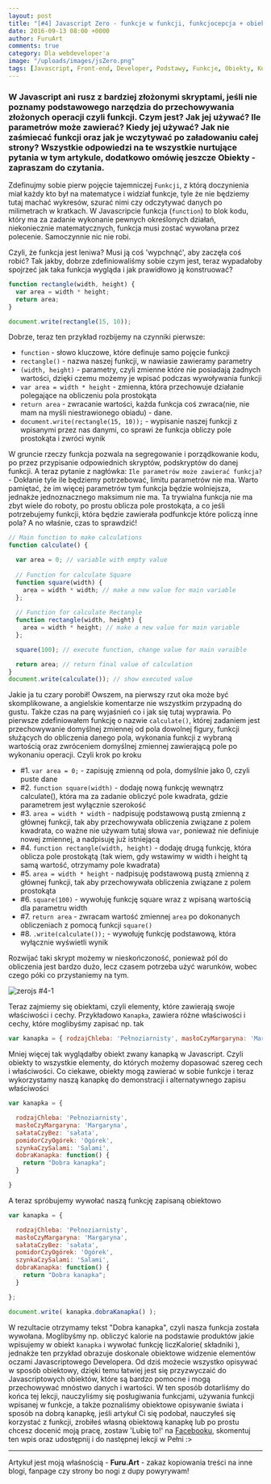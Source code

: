 ```yaml
---
layout: post
title: "[#4] Javascript Zero - funkcje w funkcji, funkcjocepcja + obiekty!"
date: 2016-09-13 08:00 +0000
author: FuruArt
comments: true
category: Dla webdeveloper'a
image: "/uploads/images/jsZero.png"
tags: [Javascript, Front-end, Developer, Podstawy, Funkcje, Obiekty, Komentarze, Programowanie, Skrypty, Operatory, Functions, Objects Basic, Comments, Operators]
---
```

### W Javascript ani rusz z bardziej złożonymi skryptami, jeśli nie poznamy podstawowego narzędzia do przechowywania złożonych operacji czyli funkcji. Czym jest? Jak jej używać? Ile parametrów może zawierać? Kiedy jej używać? Jak nie zaśmiecać funkcji oraz jak je wczytywać po załadowaniu całej strony? Wszystkie odpowiedzi na te wszystkie nurtujące pytania w tym artykule, dodatkowo omówię jeszcze Obiekty - zapraszam do czytania.

Zdefinujmy sobie pierw pojęcie tajemniczej `Funkcji`, z którą doczynienia miał każdy kto był na matematyce i widział funkcje, tyle że nie będziemy tutaj machać wykresów, szurać nimi czy odczytywać danych po milimetrach w kratkach. W Javascripcie funkcja (`function`) to blok kodu, który ma za zadanie wykonanie pewnych określonych działań, niekoniecznie matematycznych, funkcja musi zostać wywołana przez polecenie. Samoczynnie nic nie robi.

<!--more-->

Czyli, że funkcja jest leniwa? Musi ją coś 'wypchnąć', aby zaczęła coś robić? Tak jakby, dobrze zdefiniowaliśmy sobie czym jest, teraz wypadałoby spojrzeć jak taka funkcja wygląda i jak prawidłowo ją konstruować?

```javascript
function rectangle(width, height) {
  var area = width * height;
  return area;
}

document.write(rectangle(15, 10));
```

Dobrze, teraz ten przykład rozbijemy na czynniki pierwsze:

* `function` - słowo kluczowe, które definuje samo pojęcie funkcji 
* `rectangle()` - nazwa naszej funkcji, w nawiasie zawieramy parametry
* `(width, height)` - parametry, czyli zmienne które nie posiadają żadnych wartości, dzięki czemu możemy je wpisać podczas wywoływania funkcji
* `var area = width * height` - zmienna, która przechowuje działanie polegające na obliczeniu pola prostokąta
* `return area` - zwracanie wartości, każda funkcja coś zwraca(nie, nie mam na myśli niestrawionego obiadu) - dane.
* `document.write(rectangle(15, 10));` - wypisanie naszej funkcji z wpisanymi przez nas danymi, co sprawi że funkcja obliczy pole prostokąta i zwróci wynik

W gruncie rzeczy funkcja pozwala na segregowanie i porządkowanie kodu, po przez przypisanie odpowiednich skryptów, podskryptów do danej funkcji. A teraz pytanie z nagłówka: `Ile parametrów może zawierać funkcja?` - Dokłanie tyle ile będziemy potrzebować, limitu parametrów nie ma. Warto pamiętać, że im więcej parametrów tym funkcja będzie wolniejsza, jednakże jednoznacznego maksimum nie ma. Ta trywialna funkcja nie ma zbyt wiele do roboty, po prostu oblicza pole prostokąta, a co jeśli potrzebujemy funkcji, która będzie zawierała podfunkcje które policzą inne pola? A no właśnie, czas to sprawdzić!

```javascript
// Main function to make calculations
function calculate() {

  var area = 0; // variable with empty value
  
  // Function for calculate Square
  function square(width) {
    area = width * width; // make a new value for main variable
  };
  
  // Function for calculate Rectangle
  function rectangle(width, height) {
    area = width * height; // make a new value for main variable
  };

  square(100); // execute function, change value for main varaible

  return area; // return final value of calculation
}
document.write(calculate()); // show executed value
```

Jakie ja tu czary porobił! Owszem, na pierwszy rzut oka może być skomplikowane, a angielskie komentarze nie wszystkim przypadną do gustu. Także czas na parę wyjaśnień co i jak się tutaj wyprawia. Po pierwsze zdefiniowałem funkcję o nazwie `calculate()`, której zadaniem jest przechowywanie domyślnej zmiennej od pola dowolnej figury, funkcji służących do obliczenia danego pola, wykonania funkcji z wybraną wartością oraz zwróceniem domyślnej zmiennej zawierającą pole po wykonaniu operacji. Czyli krok po kroku

* #1. `var area = 0;` - zapisuję zmienną od pola, domyślnie jako 0, czyli puste dane
* #2. `function square(width)` - dodaję nową funkcję wewnątrz calculate(), która ma za zadanie obliczyć pole kwadrata, gdzie parametrem jest wyłącznie szerokość
* #3. `area = width * width` - nadpisuję podstawową pustą zmienną z głównej funkcji, tak aby przechowywała obliczenia związane z polem kwadrata, co ważne nie używam tutaj słowa `var`, ponieważ nie definiuje nowej zmiennej, a nadpisuję już istniejącą
* #4. `function rectangle(width, height)` - dodaję drugą funkcję, która oblicza pole prostokątą (tak wiem, gdy wstawimy w width i height tą samą wartość, otrzymamy pole kwadrata)
* #5. `area = width * height` - nadpisuję podstawową pustą zmienną z głównej funkcji, tak aby przechowywała obliczenia związane z polem prostokąta
* #6. `square(100)` - wywołuję funkcję square wraz z wpisaną wartością dla parametru width
* #7. `return area` - zwracam wartość zmiennej `area` po dokonanych obliczeniach z pomocą funkcji `square()`
* #8. `.write(calculate());` - wywołuję funkcję podstawową, która wyłącznie wyświetli wynik

Rozwijać taki skrypt możemy w nieskończoność, ponieważ pól do obliczenia jest bardzo dużo, lecz czasem potrzeba użyć warunków, wobec czego póki co przystaniemy na tym. 

![zerojs #4-1](http://www.luiselizondo.net/content/images/2015/07/meme-functions.jpg)

Teraz zajmiemy się obiektami, czyli elementy, które zawierają swoje właściwości i cechy. Przykładowo `Kanapka`, zawiera różne właściwości i cechy, które moglibyśmy zapisać np. tak

```javascript
var kanapka = { rodzajChleba: 'Pełnoziarnisty', masłoCzyMargaryna: 'Margaryna', sałataCzyBez: 'sałata', pomidorCzyOgórek: 'Ogórek' }
```

Mniej więcej tak wyglądałby obiekt zwany kanapką w Javascript. Czyli obiekty to wszystkie elementy, do których możemy dopasować szereg cech i właściwości. Co ciekawe, obiekty mogą zawierać w sobie funkcje i teraz wykorzystamy naszą kanapkę do demonstracji i alternatywnego zapisu właściwości

```javascript
var kanapka = {

  rodzajChleba: 'Pełnoziarnisty',
  masłoCzyMargaryna: 'Margaryna',
  sałataCzyBez: 'sałata',
  pomidorCzyOgórek: 'Ogórek',
  szynkaCzySalami: 'Salami',
  dobraKanapka: function() {
    return "Dobra kanapka";
  }

}
```

A teraz spróbujemy wywołać naszą funkcję zapisaną obiektowo

```javascript
var kanapka = {

  rodzajChleba: 'Pełnoziarnisty',
  masłoCzyMargaryna: 'Margaryna',
  sałataCzyBez: 'sałata',
  pomidorCzyOgórek: 'Ogórek',
  szynkaCzySalami: 'Salami',
  dobraKanapka: function() {
    return "Dobra kanapka";
  }

};

document.write( kanapka.dobraKanapka() );
```

W rezultacie otrzymamy tekst "Dobra kanapka", czyli nasza funkcja została wywołana. Moglibyśmy np. obliczyć kalorie na podstawie produktów jakie wpisujemy w obiekt `kanapka` i wywołać funkcję liczKalorie( składniki ), jednakże ten przykład obrazuje doskonale obiektowe widzenie elementów oczami Javascriptowego Developera. Od dziś możecie wszystko opisywać w sposób obiektowy, dzięki temu łatwiej jest się przyzwyczaić do Javascriptowych obiektów, które są bardzo pomocne i mogą przechowywać mnóstwo danych i wartości. W ten sposób dotarliśmy do końca tej lekcji, nauczyliśmy się posługiwania funkcjami, używania funkcji wpisanej w funkcje, a także poznaliśmy obiektowe opisywanie świata i sposób na dobrą kanapkę, jeśli artykuł Ci się podobał, nauczyłeś się korzystać z funkcji, zrobiłeś własną obiektową kanapkę lub po prostu chcesz docenić moją pracę, zostaw 'Lubię to!' na [Facebooku](https://fb.com/furuart), skomentuj ten wpis oraz udostępnij i do następnej lekcji w Pełni :>

---

Artykuł jest moją właśnością - **Furu.Art** - zakaz kopiowania treści na inne blogi, fanpage czy strony bo nogi z dupy powyrywam!
